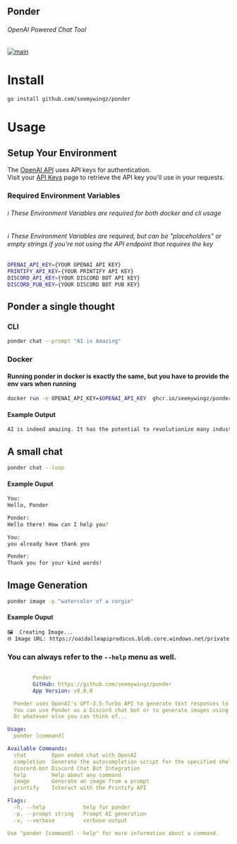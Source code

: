 Ponder
-------
###### OpenAI Powered Chat Tool    
[![main](https://github.com/seemywingz/ponder/actions/workflows/dockerBuildX.yml/badge.svg?branch=main)](https://github.com/seemywingz/ponder/actions/workflows/dockerBuildX.yml)


# Install
```bash
go install github.com/seemywingz/ponder
```

# Usage
## Setup Your Environment
The [OpenAI API](https://platform.openai.com/docs/api-reference/authentication) uses API keys for authentication.  
Visit your [API Keys](https://platform.openai.com/account/api-keys) page to retrieve the API key you'll use in your requests.


### Required Environment Variables
###### ℹ️ These Environment Variables are required for both docker and cli usage
###### ℹ️ These Environment Variables are required, but can be "placeholders" or empty strings if you're not using the API endpoint that requires the key
```bash
OPENAI_API_KEY={YOUR OPENAI API KEY}
PRINTIFY_API_KEY={YOUR PRINTIFY API KEY}
DISCORD_API_KEY={YOUR DISCORD BOT API KEY}
DISCORD_PUB_KEY={YOUR DISCORD BOT PUB KEY}
```



## Ponder a single thought
### CLI
```bash
ponder chat --prompt "AI is Amazing"
```
### Docker
#### Running ponder in docker is exactly the same, but you have to provide the env vars when running
```bash
docker run -e OPENAI_API_KEY=$OPENAI_API_KEY  ghcr.io/seemywingz/ponder:latest chat --prompt "Ai is Amazing"
```
#### Example Output
```bash
AI is indeed amazing. It has the potential to revolutionize many industries, from healthcare to transportation. AI can help automate mundane tasks, allowing humans to focus on more complex and creative tasks. AI can also be used to analyze large amounts of data quickly and accurately, helping to make better decisions. AI can also be used to create personalized experiences for customers, making them feel more connected to a company or product.
```

## A small chat
```bash
ponder chat --loop
```
#### Example Ouput
```bash
You: 
Hello, Ponder

Ponder: 
Hello there! How can I help you?

You: 
you already have thank you

Ponder: 
Thank you for your kind words!
```

## Image Generation
```bash
ponder image -p "watercolor of a corgie"
```
#### Example Ouput
```bash
🖼  Creating Image...
🌐 Image URL: https://oaidalleapiprodscus.blob.core.windows.net/private/org-RCMQxIXre0Olhs0AvLVp672o/user-F1wdcIVNf2VrRqBRD0JWUczI/img-AWku5cm91XAv32jj27XWXZBE.png?st=2023-03-05T05%3A19%3A33Z&se=2023-03-05T07%3A19%3A33Z&sp=r&sv=2021-08-06&sr=b&rscd=inline&rsct=image/png&skoid=6aaadede-4fb3-4698-a8f6-684d7786b067&sktid=a48cca56-e6da-484e-a814-9c849652bcb3&skt=2023-03-05T01%3A25%3A44Z&ske=2023-03-06T01%3A25%3A44Z&sks=b&skv=2021-08-06&sig=xs9vSD0nA0mkxyulHEKABn5cbWH%2B6YOpab25yTAU/nc%3D
```

### You can always refer to the `--help` menu as well.
```yaml

        Ponder
        GitHub: https://github.com/seemywingz/ponder
        App Version: v0.0.0

  Ponder uses OpenAI's GPT-3.5-Turbo API to generate text responses to user input.
  You can use Ponder as a Discord chat bot or to generate images using the DALL-E API.
  Or whatever else you can think of...

Usage:
  ponder [command]

Available Commands:
  chat        Open ended chat with OpenAI
  completion  Generate the autocompletion script for the specified shell
  discord-bot Discord Chat Bot Integration
  help        Help about any command
  image       Generate an image from a prompt
  printify    Interact with the Printify API

Flags:
  -h, --help            help for ponder
  -p, --prompt string   Prompt AI generation
  -v, --verbose         verbose output

Use "ponder [command] --help" for more information about a command.
```